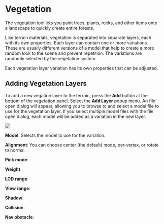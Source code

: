 # Vegetation

The vegetation tool lets you paint trees, plants, rocks, and other items onto a landscape to quickly create entire forests.

Like terrain materials, vegetation is separated into separate layers, each with its own properties. Each layer can contain one or more variations. These are usually different versions of a model that help to create a more random look to the scene and prevent repetition. The variations are randomly selected by the vegetation system.

Each vegetation layer variation has its own properties that can be adjusted.

## Adding Vegetation Layers

To add a new vegation layer to the terrain, press the **Add** button at the bottom of the vegetation panel. Select the **Add Layer** popup menu. An file open dialog will appear, allowing you to browse to and select a model file to use for the vegetation layer. If you select multiple model files with the file open dialog, each model will be added as a variation in the new layer.

![](https://github.com/UltraEngine/Documentation/blob/master/Images/vegetationlayer.png?raw=true)

**Model**: Selects the model to use for the variation.

**Alignment**: You can choose center (the default) mode, per-vertex, or rotate to normal.

**Pick mode**:

**Weight**:

**LOD range**:

**View range**:

**Shadow**:

**Collision**:

**Nav obstacle**:
